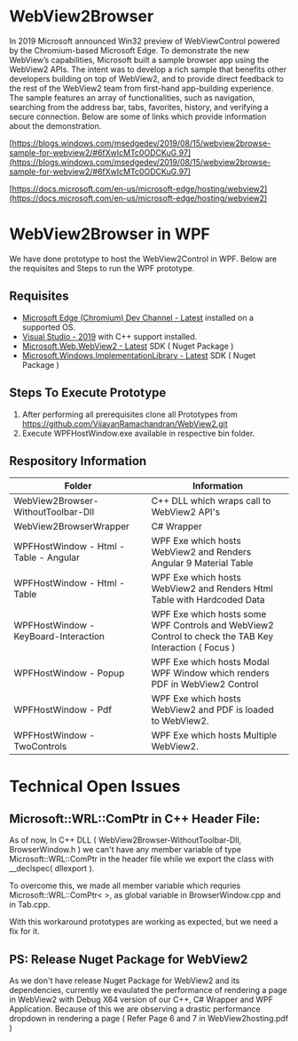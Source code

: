 
#  WebView2Browser

In 2019 Microsoft announced Win32 preview of WebViewControl powered by the Chromium-based Microsoft Edge. To demonstrate the new WebView’s capabilities, Microsoft built a sample browser app using the WebView2 APIs. The intent was to develop a rich sample that benefits other developers building on top of WebView2, and to provide direct feedback to the rest of the WebView2 team from first-hand app-building experience. The sample features an array of functionalities, such as navigation, searching from the address bar, tabs, favorites, history, and verifying a secure connection. Below are some of links which provide information about the demonstration.

[https://blogs.windows.com/msedgedev/2019/08/15/webview2browse-sample-for-webview2/#6fXwIcMTc0ODCKuG.97](https://blogs.windows.com/msedgedev/2019/08/15/webview2browse-sample-for-webview2/#6fXwIcMTc0ODCKuG.97)

[https://docs.microsoft.com/en-us/microsoft-edge/hosting/webview2](https://docs.microsoft.com/en-us/microsoft-edge/hosting/webview2)

#  WebView2Browser in WPF

We have done prototype to host the WebView2Control in WPF. Below are the requisites and Steps to run the WPF prototype.

##  Requisites

-   [Microsoft Edge (Chromium) Dev Channel - Latest](https://www.microsoftedgeinsider.com/en-us/download/)  installed on a supported OS.
-   [Visual Studio - 2019](https://visualstudio.microsoft.com/vs/)  with C++ support installed.
-   [Microsoft.Web.WebView2 - Latest](https://www.nuget.org/packages/Microsoft.Web.WebView2) SDK ( Nuget Package )
-   [Microsoft.Windows.ImplementationLibrary - Latest](https://www.nuget.org/packages/Microsoft.Windows.ImplementationLibrary) SDK ( Nuget Package )

##  Steps To Execute Prototype

1. After performing all prerequisites clone all Prototypes from https://github.com/VijayanRamachandran/WebView2.git
2. Execute WPFHostWindow.exe available in respective bin folder.

##  Respository Information

| Folder| Information |
|--|--|
| WebView2Browser-WithoutToolbar-Dll|  C++ DLL which wraps call to WebView2 API's |	
| WebView2BrowserWrapper |  C# Wrapper |	
| WPFHostWindow - Html - Table - Angular | WPF Exe which hosts WebView2 and Renders Angular 9 Material Table |
| WPFHostWindow - Html - Table | WPF Exe which hosts WebView2 and Renders Html Table with Hardcoded Data |
| WPFHostWindow - KeyBoard-Interaction | WPF Exe which hosts some WPF Controls and WebView2 Control to check the TAB Key Interaction ( Focus ) |
| WPFHostWindow - Popup | WPF Exe which hosts Modal WPF Window which renders PDF in WebView2 Control |
| WPFHostWindow - Pdf | WPF Exe which hosts WebView2 and PDF is loaded to WebView2. |
| WPFHostWindow - TwoControls | WPF Exe which hosts Multiple WebView2. |

# Technical Open Issues

##  Microsoft::WRL::ComPtr in C++ Header File:
As of now, In C++ DLL ( WebView2Browser-WithoutToolbar-Dll, BrowserWindow.h ) we can't have any member variable of type Microsoft::WRL::ComPtr<IWebView2Environment> in the header file while we export the class with  __declspec( dllexport ).
  
To overcome this, we made all member variable which requries Microsoft::WRL::ComPtr< >, as global variable in BrowserWindow.cpp and in Tab.cpp.

With this workaround prototypes are working as expected, but we need a fix for it.

## PS: Release Nuget Package for WebView2
As we don't have release Nuget Package for WebView2 and its dependencies, currently we evaulated the performance of rendering a page in WebView2 with Debug X64 version of our C++, C# Wrapper and WPF Application. Because of this we are observing a drastic performance dropdown in rendering a page ( Refer Page 6 and 7 in WebView2hosting.pdf )
